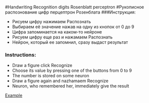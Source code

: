 #Handwriting Recognition digits Rosenblatt perceptron
#Рукописное распознование цифр перцептрон Розенблата
###Инструкция:
* Рисуем цифру нажимаем Распознать
* Выбираем её значение нажав на одну из кнопок от 0 до 9
* Цифра запоминается на каком-то нейроне
* Рисуем цифру еще раз и нажамаем Распознать
* Нейрон, который ее запомнил, сразу выдаст результат

### Instructions:
* Draw a figure click Recognize
* Choose its value by pressing one of the buttons from 0 to 9
* The number is stored on some neuron
* Draw a figure again and nazhamaem Recognize
* Neuron, who remembered her, immediately give the result

[Example](http://d5ky.github.io/per "Example")
